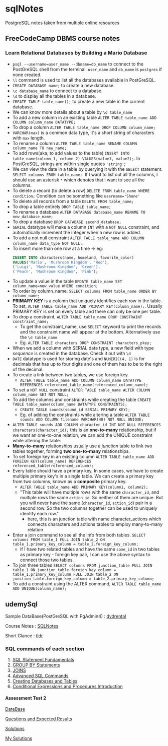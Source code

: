 # sqlNotes
PostgreSQL notes taken from multiple online resources

## FreeCodeCamp DBMS course notes 

### Learn Relational Databases by Building a Mario Database

- `psql --username=user_name --dbname=db_name` to connect to the PostGreSQL shell from the terminal. `user_name` and `db_name` is `postgres` if none created.
- `\l` command is used to list all the databases available in PostGreSQL.
- `CREATE DATABASE name;` to create a new database.
- `\c database_name` to connect to a database.
- `\d` to display all the tables in a database.
- `CREATE TABLE table_name();` to create a new table in the current database.
- We can know more details about a table by `\d table_name`
- To add a new column in an existing table `ALTER TABLE table_name ADD COLUMN column_name DATATYPE;`
- To drop a column `ALTER TABLE table_name DROP COLUMN column_name;`
- `VARCHAR(max)` is a common data type, it's a short string of characters with `max` length.
- To rename a column `ALTER TABLE table_name RENAME COLUMN column_name TO new_name;`
- To add rows(aka, to add values to the table) `INSERT INTO table_name(column_1, column_2) VALUES(value1, value2);`. In PostGreSQL, strings are within single quotes `'string'`;
- We can view the date in a table by querying it with the `SELECT` statement. `SELECT columns FROM table_name;`. If I want to list out all the columns, I should use an asterisk `*` which denotes that I want to see all the columns.
- To delete a record (to delete a row) `DELETE FROM table_name WHERE condition;`
  Condition can be something like `username='Shone'`
- To delete all records from a table `DELETE FROM table_name;`
- To drop a table entirely `DROP TABLE table_name;`
- To rename a database `ALTER DATABASE database_name RENAME TO new_database_name;`
- To drop a database `DROP DATABASE second_database;`
- `SERIAL` datatype will make a column `INT` with a `NOT NULL` constraint, and automatically increment the integer when a new row is added.
- To add a not null constraint `ALTER TABLE table_name ADD COLUMN column_name data_type NOT NULL;`.
- To insert more than one row at a time -> eg:
  ```sql
  INSERT INTO characters(name, homeland, favorite_color)
  VALUES('Mario', 'Mushroom Kingdom', 'Red'),
  ('Luigi', 'Mushroom Kingdom', 'Green'),
  ('Peach', 'Mushroom Kingdom', 'Pink');
  ```
- To update a value in the table `UPDATE table_name SET column_name=new_value WHERE condition;`
- To order by column_name, `SELECT columns FROM table_name ORDER BY column_name;`
- **PRIMARY KEY** is a column that uniquely identifies each row in the table. To set, `ALTER TABLE table_name ADD PRIMARY KEY(column_name);`. Usually PRIMARY KEY is set on every table and there can only be one per table.
- To drop a constraint, `ALTER TABLE table_name DROP CONSTRAINT constraint_name;`
    - To get the constraint_name, use `SELECT` keyword to print the records and the constraint name will appear at the bottom. Alternatively use the `\d table_name`.
    - Eg. `ALTER TABLE characters DROP CONSTRAINT characters_pkey;`
- When we add a column with SERIAL data type, a new field with type *sequence* is created in the database. Check it out with `\d`
- `DATE` datatype is used for storing date's and `NUMERIC(4, 1)` is for decimals that has up to four digits and one of them has to be to the right of the decimal.
- To create a link between two tables, we use foreign key.
  - `ALTER TABLE table_name ADD COLUMN column_name DATATYPE REFERENCES referenced_table_name(referenced_column_name);`
- To set a `NOT NULL` constraint `ALTER TABLE table_name ALTER COLUMN column_name SET NOT NULL;`
- To add the columns and constraints while creating the table `CREATE TABLE table_name(column_name DATATYPE CONSTRAINTS);`
    - `CREATE TABLE sounds(sound_id SERIAL PRIMARY KEY);`
    - Eg. of adding the constraints while altering a table `ALTER TABLE sounds ADD COLUMN filename VARCHAR(40) NOT NULL UNIQUE;`
- `ALTER TABLE sounds ADD COLUMN character_id INT NOT NULL REFERENCES  characters(character_id);` this is an **one-to-many** relationship, but if we want an one-to-one relation, we can add the UNIQUE constraint while altering the table.
- **Many-to-many** relationships usually use a *junction* table to link two tables together, forming **two one-to-many** relationships.
- To set foreign key in an existing column `ALTER TABLE table_name ADD FOREIGN KEY(column_name) REFERENCES referenced_table(referenced_column);`
- Every table should have a primary key, In some cases, we have to create multiple primary key's in a single table. We can create a primary key from two columns, known as a **composite** primary key.
    - `ALTER TABLE table_name ADD PRIMARY KEY(column1, column2);`
    - "This table will have multiple rows with the same `character_id`, and multiple rows the same `action_id`. So neither of them are unique. But you will never have the same (`character_id`, `action_id`) pair in a second row. So the two columns together can be used to uniquely identify each row."
      - here, this is an junction table with name character_actions which connects characters and actions tables to employ many-to-many relation 
- Enter a join command to see all the info from both tables. `SELECT columns FROM table_1 FULL JOIN table_2 ON table_1.primary_key_column = table_2.foreign_key_column;`
    - If I have two related tables and have the same `some_id` in two tables as primary key - foreign key pair, I can use the above syntax to connect those two tables.
- To join three tables `SELECT columns FROM junction_table
FULL JOIN table_1 ON junction_table.foreign_key_column = table_1.primary_key_column
FULL JOIN table_2 ON junction_table.foreign_key_column = table_2.primary_key_column;`
- To add a constraint using the ALTER command, `ALTER TABLE table_name ADD UNIQUE(column_name);`

## udemySql
Sample DataBase(PostGreSQL with PgAdmin4) : [dvdrental](./udemySql/dvdrental.tar)

Course Notes : [SQLNotes](./udemySql/SQLNotes.pdf)

Short Glance : [tldr](./udemySql/Screen%2BShot%2B2016-04-17%2Bat%2B12.22.49%2BPM.png)

### SQL commands of each section

1. [SQL Statement Fundamentals](./udemySql/SQL%20Statement%20Fundamentals/fundamentals.sql)
2. [GROUP BY Statements](./udemySql/GROUP%20BY%20Statements/groupByStatements.sql)
3. [JOINS](./udemySql/JOINS/joins.sql)
4. [Advanced SQL Commands](./udemySql/Advanced%20SQL%20Commands/advancedSqlCommands.sql)
5. [Creating Databases and Tables](./udemySql/Creating%20Databases%20and%20Tables/databasesAndTables.sql)
6. [Conditional Expressions and Procedures Introduction](./udemySql/Condition%20Expressions%20and%20Procedures%20Introduction/conditionexpressions.sql)


#### Assessment Test 2

[DateBase](./udemySql/Assessment%20Test%202/exercises.tar)

[Questions and Expected Results](https://docs.google.com/document/d/1wiuYbTQslmfolQWgeVPB356csjK6yqOUBhgC7fM44o8/edit)
    
[Solutions](https://docs.google.com/document/d/1swGZ0RG3KKqWqzmsI_qrMgjJ3lt39mtAJqRSMZy6Z-8/edit)

[My Solutions](./udemySql/Assessment%20Test%202/assessment2.sql)
